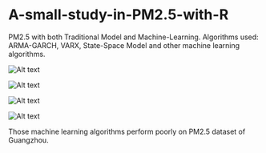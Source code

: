 # A-small-study-in-PM2.5-with-R
PM2.5 with both Traditional Model and Machine-Learning.
Algorithms used: ARMA-GARCH, VARX, State-Space Model and other machine learning algorithms.

![Alt text](https://raw.githubusercontent.com/pyhong/A-small-study-in-PM2.5-with-R/master/pics/VARX_Model1.png "VARX_series_plot")

![Alt text](https://raw.githubusercontent.com/pyhong/A-small-study-in-PM2.5-with-R/master/pics/VARX_Model2.png "VARX_True_vs_Pred")

![Alt text](https://raw.githubusercontent.com/pyhong/A-small-study-in-PM2.5-with-R/master/pics/Sta_Model1.png "State-Space Model_series_plot")

![Alt text](https://raw.githubusercontent.com/pyhong/A-small-study-in-PM2.5-with-R/master/pics/Sta_Model2.png "State-Space Model_True_vs_Pred")

Those machine learning algorithms perform poorly on PM2.5 dataset of Guangzhou.

